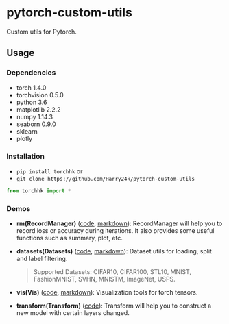 # pytorch-custom-utils

Custom utils for Pytorch.

## Usage

### Dependencies

- torch 1.4.0
- torchvision 0.5.0
- python 3.6
- matplotlib 2.2.2
- numpy 1.14.3
- seaborn 0.9.0
- sklearn
- plotly

### Installation

- `pip install torchhk` or
- `git clone https://github.com/Harry24k/pytorch-custom-utils`

```python
from torchhk import *
```

### Demos
* **rm(RecordManager)** ([code](https://github.com/Harry24k/pytorch-custom-utils/blob/master/demo/RecordManager.ipynb), [markdown](https://github.com/Harry24k/pytorch-custom-utils/blob/master/docs/RecordManager.md)): 
RecordManager will help you to record loss or accuracy during iterations. It also provides some useful functions such as summary, plot, etc.

* **datasets(Datasets)** ([code](https://github.com/Harry24k/pytorch-custom-utils/blob/master/demo/Datasets.ipynb), [markdown](https://github.com/Harry24k/pytorch-custom-utils/blob/master/docs/Datasets.md)): Dataset utils for loading, split and label filtering.
    > Supported Datasets: CIFAR10, CIFAR100, STL10, MNIST, FashionMNIST, SVHN, MNISTM, ImageNet, USPS.

* **vis(Vis)** ([code](https://github.com/Harry24k/pytorch-custom-utils/blob/master/demo/Vis.ipynb), [markdown](https://github.com/Harry24k/pytorch-custom-utils/blob/master/docs/Vis.md)): Visualization tools for torch tensors.

* **transform(Transform)** ([code](https://github.com/Harry24k/pytorch-custom-utils/blob/master/demo/Transform.ipynb)): 
Transform will help you to construct a new model with certain layers changed.